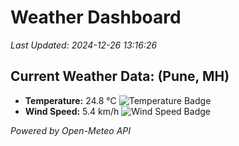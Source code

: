 
# Weather Dashboard

_Last Updated: 2024-12-26 13:16:26_

## Current Weather Data: (Pune, MH)
- **Temperature:** 24.8 °C ![Temperature Badge](https://img.shields.io/badge/Temperature-Medium%20Temp-green)
- **Wind Speed:** 5.4 km/h ![Wind Speed Badge](https://img.shields.io/badge/Wind%20Speed-Low%20Wind-blue)

*Powered by Open-Meteo API*
